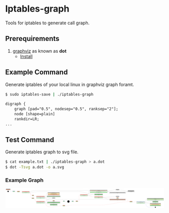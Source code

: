 # Iptables-graph

Tools for iptables to generate call graph.

## Prerequirements
1. [graphviz](https://www.graphviz.org/download) as known as **dot**
    - [Install](https://www.graphviz.org/download/)


## Example Command

Generate iptables of your local linux in graphviz graph foramt.
```bash
$ sudo iptables-save | ./iptables-graph
```

```
digraph {
    graph [pad="0.5", nodesep="0.5", ranksep="2"];
    node [shape=plain]
    rankdir=LR;
...
```

## Test Command

Generate iptables graph to svg file.

```bash
$ cat example.txt | ./iptables-graph > a.dot
$ dot -Tsvg a.dot -o a.svg
```

### Example Graph
![example.svg](https://raw.githubusercontent.com/AChingYo/iptables-graph/main/example.svg)
